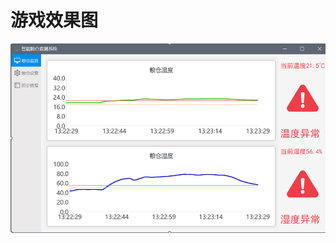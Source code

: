 # 游戏效果图

![](https://github.com/xiaxia0414/monitor-upper-computer/blob/main/resourse/Snipaste_2024-01-13_18-49-18.png)
